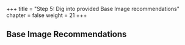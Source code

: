 +++
title = "Step 5: Dig into provided Base Image recommendations"
chapter = false
weight = 21
+++

## Base Image Recommendations